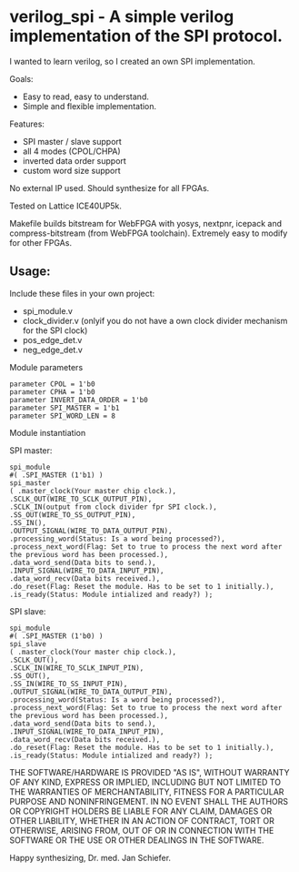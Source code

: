 # verilog_spi - A simple verilog implementation of the SPI protocol.

I wanted to learn verilog, so I created an own SPI implementation.

Goals:
- Easy to read, easy to understand.
- Simple and flexible implementation.

Features:
- SPI master / slave support
- all 4 modes (CPOL/CHPA)
- inverted data order support
- custom word size support

No external IP used. Should synthesize for all FPGAs.

Tested on Lattice ICE40UP5k.

Makefile builds bitstream for WebFPGA with yosys, nextpnr, icepack and compress-bitstream (from WebFPGA toolchain).
Extremely easy to modify for other FPGAs.

## Usage:

Include these files in your own project:
* 	spi_module.v
*	clock_divider.v (onlyif you do not have a own clock divider mechanism for the SPI clock)
*	pos_edge_det.v
*	neg_edge_det.v

Module parameters

	parameter CPOL = 1'b0
	parameter CPHA = 1'b0
	parameter INVERT_DATA_ORDER = 1'b0
	parameter SPI_MASTER = 1'b1
	parameter SPI_WORD_LEN = 8 

Module instantiation

SPI master:

	spi_module 
	#( .SPI_MASTER (1'b1) )
	spi_master
	( .master_clock(Your master chip clock.),
	.SCLK_OUT(WIRE_TO_SCLK_OUTPUT_PIN),
  	.SCLK_IN(output from clock divider fpr SPI clock.), 
  	.SS_OUT(WIRE_TO_SS_OUTPUT_PIN),
  	.SS_IN(),
	.OUTPUT_SIGNAL(WIRE_TO_DATA_OUTPUT_PIN),
	.processing_word(Status: Is a word being processed?), 
	.process_next_word(Flag: Set to true to process the next word after the previous word has been processed.),
	.data_word_send(Data bits to send.),
	.INPUT_SIGNAL(WIRE_TO_DATA_INPUT_PIN),
	.data_word_recv(Data bits received.),
	.do_reset(Flag: Reset the module. Has to be set to 1 initially.),
	.is_ready(Status: Module intialized and ready?) );

SPI slave:

	spi_module 
	#( .SPI_MASTER (1'b0) )
	spi_slave
	( .master_clock(Your master chip clock.),
	.SCLK_OUT(),
  	.SCLK_IN(WIRE_TO_SCLK_INPUT_PIN), 
  	.SS_OUT(),
  	.SS_IN(WIRE_TO_SS_INPUT_PIN),
	.OUTPUT_SIGNAL(WIRE_TO_DATA_OUTPUT_PIN),
	.processing_word(Status: Is a word being processed?), 
	.process_next_word(Flag: Set to true to process the next word after the previous word has been processed.),
	.data_word_send(Data bits to send.),
	.INPUT_SIGNAL(WIRE_TO_DATA_INPUT_PIN),
	.data_word_recv(Data bits received.),
	.do_reset(Flag: Reset the module. Has to be set to 1 initially.),
	.is_ready(Status: Module intialized and ready?) );

THE SOFTWARE/HARDWARE IS PROVIDED "AS IS", WITHOUT WARRANTY OF ANY KIND, EXPRESS OR IMPLIED, INCLUDING BUT NOT LIMITED TO THE WARRANTIES OF MERCHANTABILITY, FITNESS FOR A PARTICULAR PURPOSE AND NONINFRINGEMENT. IN NO EVENT SHALL THE AUTHORS OR COPYRIGHT HOLDERS BE LIABLE FOR ANY CLAIM, DAMAGES OR OTHER LIABILITY, WHETHER IN AN ACTION OF CONTRACT, TORT OR OTHERWISE, ARISING FROM, OUT OF OR IN CONNECTION WITH THE SOFTWARE OR THE USE OR OTHER DEALINGS IN THE SOFTWARE.

Happy synthesizing, 
Dr. med. Jan Schiefer.
